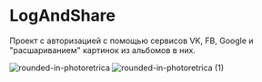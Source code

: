 # LogAndShare
Проект с авторизацией с помощью сервисов VK, FB, Google и "расшариванием" картинок из альбомов в них.

![rounded-in-photoretrica](https://user-images.githubusercontent.com/19250011/139307959-7f935909-8a25-468a-8e0a-fe450a4943b9.png)
![rounded-in-photoretrica (1)](https://user-images.githubusercontent.com/19250011/139307976-78e4fa0a-25fa-48d8-a556-fe8a084b689b.png)
